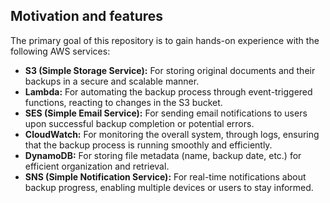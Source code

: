## Motivation and features
The primary goal of this repository is to gain hands-on experience with the following AWS services:
 - **S3 (Simple Storage Service):** For storing original documents and their backups in a secure and scalable manner.
 - **Lambda:** For automating the backup process through event-triggered functions, reacting to changes in the S3 bucket.
 - **SES (Simple Email Service):** For sending email notifications to users upon successful backup completion or potential errors.
 - **CloudWatch:** For monitoring the overall system, through logs, ensuring that the backup process is running smoothly and efficiently.
 - **DynamoDB:** For storing file metadata (name, backup date, etc.) for efficient organization and retrieval.
 - **SNS (Simple Notification Service):** For real-time notifications about backup progress, enabling multiple devices or users to stay informed.